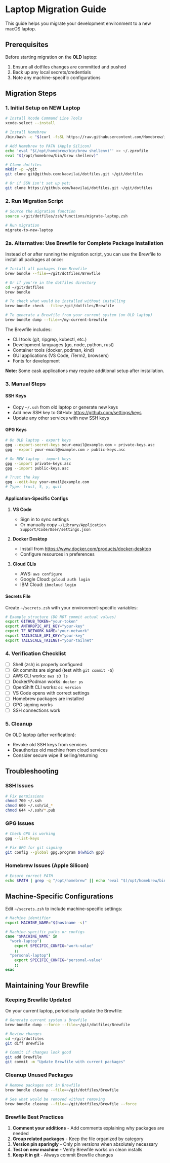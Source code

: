 # Laptop Migration Guide

This guide helps you migrate your development environment to a new macOS laptop.

## Prerequisites

Before starting migration on the **OLD** laptop:
1. Ensure all dotfiles changes are committed and pushed
2. Back up any local secrets/credentials
3. Note any machine-specific configurations

## Migration Steps

### 1. Initial Setup on NEW Laptop

```bash
# Install Xcode Command Line Tools
xcode-select --install

# Install Homebrew
/bin/bash -c "$(curl -fsSL https://raw.githubusercontent.com/Homebrew/install/HEAD/install.sh)"

# Add Homebrew to PATH (Apple Silicon)
echo 'eval "$(/opt/homebrew/bin/brew shellenv)"' >> ~/.zprofile
eval "$(/opt/homebrew/bin/brew shellenv)"

# Clone dotfiles
mkdir -p ~/git
git clone git@github.com:kaovilai/dotfiles.git ~/git/dotfiles

# Or if SSH isn't set up yet:
git clone https://github.com/kaovilai/dotfiles.git ~/git/dotfiles
```

### 2. Run Migration Script

```bash
# Source the migration function
source ~/git/dotfiles/zsh/functions/migrate-laptop.zsh

# Run migration
migrate-to-new-laptop
```

### 2a. Alternative: Use Brewfile for Complete Package Installation

Instead of or after running the migration script, you can use the Brewfile to install all packages at once:

```bash
# Install all packages from Brewfile
brew bundle --file=~/git/dotfiles/Brewfile

# Or if you're in the dotfiles directory
cd ~/git/dotfiles
brew bundle

# To check what would be installed without installing
brew bundle check --file=~/git/dotfiles/Brewfile

# To generate a Brewfile from your current system (on OLD laptop)
brew bundle dump --file=~/my-current-brewfile
```

The Brewfile includes:
- CLI tools (git, ripgrep, kubectl, etc.)
- Development languages (go, node, python, rust)
- Container tools (docker, podman, kind)
- GUI applications (VS Code, iTerm2, browsers)
- Fonts for development

**Note:** Some cask applications may require additional setup after installation.

### 3. Manual Steps

#### SSH Keys
- Copy `~/.ssh` from old laptop or generate new keys
- Add new SSH key to GitHub: https://github.com/settings/keys
- Update any other services with new SSH keys

#### GPG Keys
```bash
# On OLD laptop - export keys
gpg --export-secret-keys your-email@example.com > private-keys.asc
gpg --export your-email@example.com > public-keys.asc

# On NEW laptop - import keys
gpg --import private-keys.asc
gpg --import public-keys.asc

# Trust the key
gpg --edit-key your-email@example.com
# Type: trust, 5, y, quit
```

#### Application-Specific Configs

1. **VS Code**
   - Sign in to sync settings
   - Or manually copy `~/Library/Application Support/Code/User/settings.json`

2. **Docker Desktop**
   - Install from https://www.docker.com/products/docker-desktop
   - Configure resources in preferences

3. **Cloud CLIs**
   - AWS: `aws configure`
   - Google Cloud: `gcloud auth login`
   - IBM Cloud: `ibmcloud login`

#### Secrets File
Create `~/secrets.zsh` with your environment-specific variables:
```bash
# Example structure (DO NOT commit actual values)
export GITHUB_TOKEN="your-token"
export ANTHROPIC_API_KEY="your-key"
export TF_NETWORK_NAME="your-network"
export TAILSCALE_API_KEY="your-key"
export TAILSCALE_TAILNET="your-tailnet"
```

### 4. Verification Checklist

- [ ] Shell (zsh) is properly configured
- [ ] Git commits are signed (test with `git commit -S`)
- [ ] AWS CLI works: `aws s3 ls`
- [ ] Docker/Podman works: `docker ps`
- [ ] OpenShift CLI works: `oc version`
- [ ] VS Code opens with correct settings
- [ ] Homebrew packages are installed
- [ ] GPG signing works
- [ ] SSH connections work

### 5. Cleanup

On OLD laptop (after verification):
- Revoke old SSH keys from services
- Deauthorize old machine from cloud services
- Consider secure wipe if selling/returning

## Troubleshooting

### SSH Issues
```bash
# Fix permissions
chmod 700 ~/.ssh
chmod 600 ~/.ssh/id_*
chmod 644 ~/.ssh/*.pub
```

### GPG Issues
```bash
# Check GPG is working
gpg --list-keys

# Fix GPG for git signing
git config --global gpg.program $(which gpg)
```

### Homebrew Issues (Apple Silicon)
```bash
# Ensure correct PATH
echo $PATH | grep -q "/opt/homebrew" || echo 'eval "$(/opt/homebrew/bin/brew shellenv)"' >> ~/.zshrc
```

## Machine-Specific Configurations

Edit `~/secrets.zsh` to include machine-specific settings:
```bash
# Machine identifier
export MACHINE_NAME="$(hostname -s)"

# Machine-specific paths or configs
case "$MACHINE_NAME" in
  "work-laptop")
    export SPECIFIC_CONFIG="work-value"
    ;;
  "personal-laptop")
    export SPECIFIC_CONFIG="personal-value"
    ;;
esac
```

## Maintaining Your Brewfile

### Keeping Brewfile Updated

On your current laptop, periodically update the Brewfile:

```bash
# Generate current system's Brewfile
brew bundle dump --force --file=~/git/dotfiles/Brewfile

# Review changes
cd ~/git/dotfiles
git diff Brewfile

# Commit if changes look good
git add Brewfile
git commit -m "Update Brewfile with current packages"
```

### Cleanup Unused Packages

```bash
# Remove packages not in Brewfile
brew bundle cleanup --file=~/git/dotfiles/Brewfile

# See what would be removed without removing
brew bundle cleanup --file=~/git/dotfiles/Brewfile --force
```

### Brewfile Best Practices

1. **Comment your additions** - Add comments explaining why packages are needed
2. **Group related packages** - Keep the file organized by category
3. **Version pin sparingly** - Only pin versions when absolutely necessary
4. **Test on new machine** - Verify Brewfile works on clean installs
5. **Keep it in git** - Always commit Brewfile changes